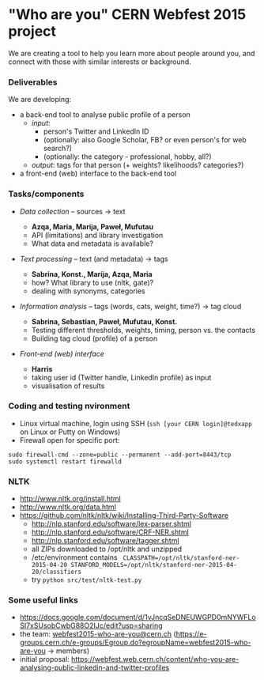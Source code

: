 # "Who are you" CERN Webfest 2015 project

We are creating a tool to help you learn more about people around you, and connect with those with similar interests or background.

### Deliverables

We are developing:
* a back-end tool to analyse public profile of a person
  * _input_:
    * person's Twitter and LinkedIn ID 
    * (optionally: also Google Scholar, FB? or even person's for web search?)
    * (optionally: the category - professional, hobby, all?)
  * _output_: tags for that person (+ weights? likelihoods? categories?)
* a front-end (web) interface to the back-end tool

### Tasks/components

* *Data collection* – sources -> text
  * __Azqa, Maria, Marija, Paweł, Mufutau__
  * API (limitations) and library investigation 
  * What data and metadata is available?

* *Text processing* – text (and metadata) -> tags
  * __Sabrina, Konst., Marija, Azqa, Maria__
  * how? What library to use (nltk, gate)?
  * dealing with synonyms, categories

* *Information analysis* – tags (words, cats, weight, time?) -> tag cloud
  * __Sabrina, Sebastian, Paweł, Mufutau, Konst.__
  * Testing different thresholds, weights, timing, person vs. the contacts
  * Building tag cloud (profile) of a person

* *Front-end (web) interface*
  * __Harris__
  * taking user id (Twitter handle, LinkedIn profile) as input
  * visualisation of results

### Coding and testing nvironment
* Linux virtual machine, login using SSH (`ssh [your CERN login]@tedxapp` on Linux or Putty on Windows)
* Firewall open for specific port:
```
sudo firewall-cmd --zone=public --permanent --add-port=8443/tcp
sudo systemctl restart firewalld
```

### NLTK
* http://www.nltk.org/install.html
* http://www.nltk.org/data.html
* https://github.com/nltk/nltk/wiki/Installing-Third-Party-Software
  * http://nlp.stanford.edu/software/lex-parser.shtml
  * http://nlp.stanford.edu/software/CRF-NER.shtml
  * http://nlp.stanford.edu/software/tagger.shtml
  * all ZIPs downloaded to /opt/nltk and unzipped
  * /etc/environment contains ```
CLASSPATH=/opt/nltk/stanford-ner-2015-04-20
STANFORD_MODELS=/opt/nltk/stanford-ner-2015-04-20/classifiers```
  * try ```python src/test/nltk-test.py```


### Some useful links
* https://docs.google.com/document/d/1vJncqSeDNEUWGPD0mNYWFLoSl7xSUsobCwbG88O2IJc/edit?usp=sharing
* the team: webfest2015-who-are-you@cern.ch (https://e-groups.cern.ch/e-groups/Egroup.do?egroupName=webfest2015-who-are-you -> members)
* initial proposal: https://webfest.web.cern.ch/content/who-you-are-analysing-public-linkedin-and-twitter-profiles
